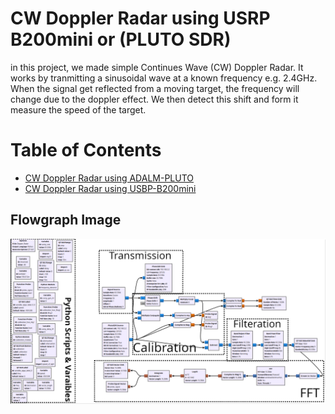 # CW Doppler Radar using USRP B200mini or (PLUTO SDR)
in this project, we made simple Continues Wave (CW) Doppler Radar. It works by tranmitting a sinusoidal wave at a known frequency e.g. 2.4GHz. When the signal get reflected from a moving target, the frequency will change due to the doppler effect. We then detect this shift and form it measure the speed of the target.

# Table of Contents
- [CW Doppler Radar using ADALM-PLUTO](GNU-Radio-Files_ADALM-PLUTO)
- [CW Doppler Radar using USBP-B200mini](GNU-Radio-Files_USRP-B200mini) 

## Flowgraph Image
![Flowgraph](image.png)
